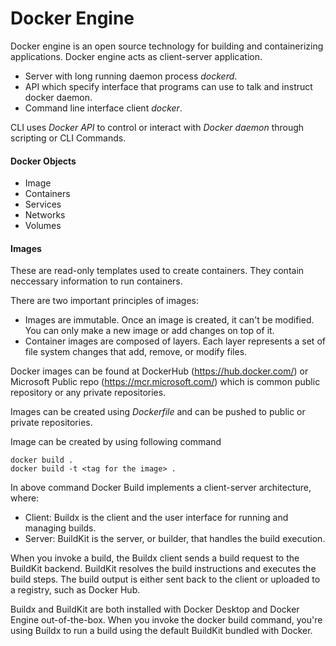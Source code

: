 # Docker Engine

Docker engine is an open source technology for building and containerizing applications. Docker engine acts as client-server application.

- Server with long running daemon process _dockerd_.
- API which specify interface that programs can  use to talk and instruct docker daemon.
- Command line interface client _docker_.

CLI uses _Docker API_ to control or interact with _Docker daemon_ through scripting or CLI Commands.

#### Docker Objects
- Image
- Containers
- Services
- Networks
- Volumes

#### Images

These are read-only templates used to create containers. They contain neccessary information to run containers.

There are two important principles of images:

- Images are immutable. Once an image is created, it can't be modified. You can only make a new image or add changes on top of it.
- Container images are composed of layers. Each layer represents a set of file system changes that add, remove, or modify files.

Docker images can be found at DockerHub (https://hub.docker.com/) or Microsoft Public repo (https://mcr.microsoft.com/) which is common public repository or any private repositories.

Images can be created using _Dockerfile_ and can be pushed to public or private repositories.

Image can be created by using following command 
```
docker build .
docker build -t <tag for the image> .
```
In above command Docker Build implements a client-server architecture, where:

- Client: Buildx is the client and the user interface for running and managing builds.
- Server: BuildKit is the server, or builder, that handles the build execution.

When you invoke a build, the Buildx client sends a build request to the BuildKit backend. BuildKit resolves the build instructions and executes the build steps. The build output is either sent back to the client or uploaded to a registry, such as Docker Hub.

Buildx and BuildKit are both installed with Docker Desktop and Docker Engine out-of-the-box. When you invoke the docker build command, you're using Buildx to run a build using the default BuildKit bundled with Docker.
